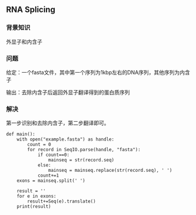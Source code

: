 ## RNA Splicing

### 背景知识

外显子和内含子

### 问题

给定：一个fasta文件，其中第一个序列为1kbp左右的DNA序列，其他序列为内含子

输出：去除内含子后返回外显子翻译得到的蛋白质序列

###  解决

第一步识别和去除内含子，第二步翻译即可。

    def main():
        with open("example.fasta") as handle:
            count = 0
            for record in SeqIO.parse(handle, "fasta"):
                if count==0:
                    mainseq = str(record.seq)
                else:
                    mainseq = mainseq.replace(str(record.seq), ' ')
                count+=1
        exons = mainseq.split(' ')

        result = ''
        for e in exons:
            result+=Seq(e).translate()
        print(result)
